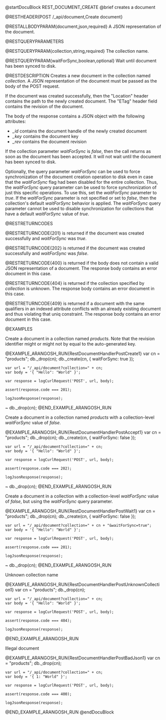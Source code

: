 @startDocuBlock REST_DOCUMENT_CREATE
@brief creates a document

@RESTHEADER{POST /_api/document,Create document}

@RESTALLBODYPARAM{document,json,required}
A JSON representation of the document.

@RESTQUERYPARAMETERS

@RESTQUERYPARAM{collection,string,required}
The collection name.

@RESTQUERYPARAM{waitForSync,boolean,optional}
Wait until document has been synced to disk.

@RESTDESCRIPTION
Creates a new document in the collection named *collection*.  A JSON
representation of the document must be passed as the body of the POST
request.

If the document was created successfully, then the "Location" header
contains the path to the newly created document. The "ETag" header field
contains the revision of the document.

The body of the response contains a JSON object with the following
attributes:

- *_id* contains the document handle of the newly created document
- *_key* contains the document key
- *_rev* contains the document revision

If the collection parameter *waitForSync* is *false*, then the call returns
as soon as the document has been accepted. It will not wait until the
document has been synced to disk.

Optionally, the query parameter *waitForSync* can be used to force
synchronization of the document creation operation to disk even in case that
the *waitForSync* flag had been disabled for the entire collection.  Thus,
the *waitForSync* query parameter can be used to force synchronization of just
this specific operations. To use this, set the *waitForSync* parameter to
*true*. If the *waitForSync* parameter is not specified or set to *false*,
then the collection's default *waitForSync* behavior is applied. The
*waitForSync* query parameter cannot be used to disable synchronization for
collections that have a default *waitForSync* value of *true*.

@RESTRETURNCODES

@RESTRETURNCODE{201}
is returned if the document was created successfully and *waitForSync* was
*true*.

@RESTRETURNCODE{202}
is returned if the document was created successfully and *waitForSync* was
*false*.

@RESTRETURNCODE{400}
is returned if the body does not contain a valid JSON representation of a
document. The response body contains an error document in this case.

@RESTRETURNCODE{404}
is returned if the collection specified by *collection* is unknown.  The
response body contains an error document in this case.

@RESTRETURNCODE{409}
is returned if a document with the same qualifiers in
an indexed attribute conflicts with an already existing document
and thus violating that uniq constraint.
The response body contains an error document in this case.

@EXAMPLES

Create a document in a collection named *products*. Note that the
revision identifier might or might not by equal to the auto-generated
key.

@EXAMPLE_ARANGOSH_RUN{RestDocumentHandlerPostCreate1}
    var cn = "products";
    db._drop(cn);
    db._create(cn, { waitForSync: true });

    var url = "/_api/document?collection=" + cn;
    var body = '{ "Hello": "World" }';

    var response = logCurlRequest('POST', url, body);

    assert(response.code === 201);

    logJsonResponse(response);
  ~ db._drop(cn);
@END_EXAMPLE_ARANGOSH_RUN

Create a document in a collection named *products* with a collection-level
*waitForSync* value of *false*.

@EXAMPLE_ARANGOSH_RUN{RestDocumentHandlerPostAccept1}
    var cn = "products";
    db._drop(cn);
    db._create(cn, { waitForSync: false });

    var url = "/_api/document?collection=" + cn;
    var body = '{ "Hello": "World" }';

    var response = logCurlRequest('POST', url, body);

    assert(response.code === 202);

    logJsonResponse(response);
  ~ db._drop(cn);
@END_EXAMPLE_ARANGOSH_RUN

Create a document in a collection with a collection-level *waitForSync*
value of *false*, but using the *waitForSync* query parameter.

@EXAMPLE_ARANGOSH_RUN{RestDocumentHandlerPostWait1}
    var cn = "products";
    db._drop(cn);
    db._create(cn, { waitForSync: false });

    var url = "/_api/document?collection=" + cn + "&waitForSync=true";
    var body = '{ "Hello": "World" }';

    var response = logCurlRequest('POST', url, body);

    assert(response.code === 201);

    logJsonResponse(response);
  ~ db._drop(cn);
@END_EXAMPLE_ARANGOSH_RUN

Unknown collection name

@EXAMPLE_ARANGOSH_RUN{RestDocumentHandlerPostUnknownCollection1}
    var cn = "products";
    db._drop(cn);

    var url = "/_api/document?collection=" + cn;
    var body = '{ "Hello": "World" }';

    var response = logCurlRequest('POST', url, body);

    assert(response.code === 404);

    logJsonResponse(response);
@END_EXAMPLE_ARANGOSH_RUN

Illegal document

@EXAMPLE_ARANGOSH_RUN{RestDocumentHandlerPostBadJson1}
    var cn = "products";
    db._drop(cn);

    var url = "/_api/document?collection=" + cn;
    var body = '{ 1: "World" }';

    var response = logCurlRequest('POST', url, body);

    assert(response.code === 400);

    logJsonResponse(response);
@END_EXAMPLE_ARANGOSH_RUN
@endDocuBlock
